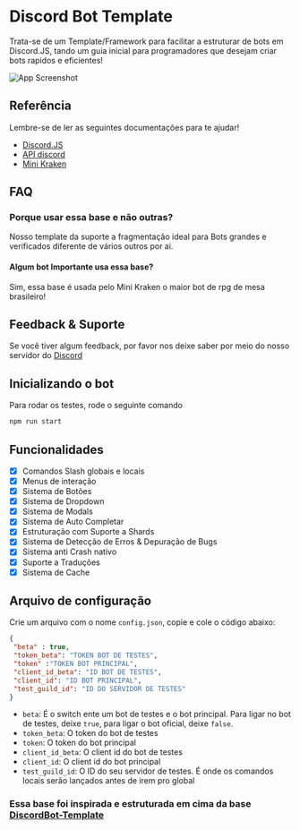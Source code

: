
# Discord Bot Template

Trata-se de um Template/Framework para facilitar a estruturar de bots em Discord.JS, tando um guia inicial para programadores que desejam criar bots rapidos e eficientes!

![App Screenshot](https://raw.githubusercontent.com/Mini-Kraken/Bot-Template/main/banner.png)

## Referência

Lembre-se de ler as seguintes documentações para te ajudar!

- [Discord.JS](https://discord.js.org)
- [API discord](https://discord.com/developers/docs/intro)
- [Mini Kraken](rpg.arkanus.app)

## FAQ

### Porque usar essa base e não outras?

Nosso template da suporte a fragmentação ideal para Bots grandes e verificados diferente de vários outros por ai.

#### Algum bot Importante usa essa base?

Sim, essa base é usada pelo Mini Kraken o maior bot de rpg de mesa brasileiro!

## Feedback & Suporte

Se você tiver algum feedback, por favor nos deixe saber por meio do nosso servidor do [Discord](https://discord.com/invite/Nm3CypkQaq)

## Inicializando o bot

Para rodar os testes, rode o seguinte comando

```bash
npm run start
```

## Funcionalidades

- [X]  Comandos Slash globais e locais
- [X]  Menus de interação
- [X]  Sistema de Botões
- [X]  Sistema de Dropdown
- [X]  Sistema de Modals
- [X]  Sistema de Auto Completar
- [X]  Estruturação com Suporte a Shards
- [X]  Sistema de Detecção de Erros & Depuração de Bugs
- [X]  Sistema anti Crash nativo
- [X]  Suporte a Traduções
- [X]  Sistema de Cache

## Arquivo de configuração
Crie um arquivo com o nome `config.json`, copie e cole o código abaixo:
```json
{ 
 "beta" : true,
 "token_beta": "TOKEN BOT DE TESTES",
 "token" :"TOKEN BOT PRINCIPAL",
 "client_id_beta": "ID BOT DE TESTES",
 "client_id": "ID BOT PRINCIPAL",
 "test_guild_id": "ID DO SERVIDOR DE TESTES"
}
```
- `beta`: É o switch ente um bot de testes e o bot principal. Para ligar no bot de testes, deixe `true`, para ligar o bot oficial, deixe `false`.
- `token_beta`: O token do bot de testes
- `token`: O token do bot principal
- `client_id_beta`: O client id do bot de testes
- `client_id`: O client id do bot principal
- `test_guild_id`: O ID do seu servidor de testes. É onde os comandos locais serão lançados antes de irem pro global

### Essa base foi inspirada e estruturada em cima da base [DiscordBot-Template](https://github.com/NamVr/DiscordBot-Template)
